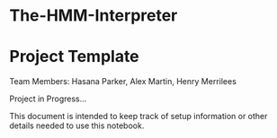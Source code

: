 # The-HMM-Interpreter
# Project Template
Team Members: Hasana Parker, Alex Martin, Henry Merrilees 


Project in Progress...

This document is intended to keep track of setup information or other details needed to use this notebook.
